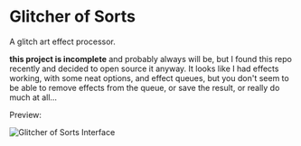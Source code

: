 # Glitcher of Sorts

A glitch art effect processor.

**this project is incomplete** and probably always will be, but I found this repo recently and decided to open source it anyway.
It looks like I had effects working, with some neat options, and effect queues, but you don't seem to be able to remove effects from the queue, or save the result, or really do much at all...

Preview: 

![Glitcher of Sorts Interface](https://owen.cafe/images/projects/glitcher/01.png)
